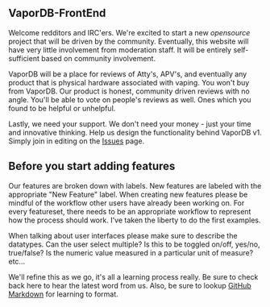 ## VaporDB-FrontEnd

Welcome redditors and IRC'ers. We're excited to start a new _opensource_ project that will be driven by the community. Eventually, this website will have very little involvement from moderation staff. It will be entirely self-sufficient based on community involvement.

VaporDB will be a place for reviews of Atty's, APV's, and eventually any product that is physical hardware associated with vaping. You won't buy from VaporDB. Our product is honest, community driven reviews with no angle. You'll be able to vote on people's reviews as well. Ones which you found to be helpful or unhelpful.

Lastly, we need your support. We don't need your money - just your time and innovative thinking. Help us design the functionality behind VaporDB v1. Simply join in editing on the [Issues](https://github.com/VaporDB/VaporDB-FrontEnd/issues) page.

## Before you start adding features

Our features are broken down with labels. New features are labeled with the appropriate "New Feature" label. When creating new features please  be mindful of the workflow other users have already been working on. For every featureset, there needs to be an appropriate workflow to represent how the process should work. I've taken the liberty to do the first examples.

When talking about user interfaces please make sure to describe the datatypes. Can the user select multiple? Is this to be toggled on/off, yes/no, true/false? Is the numeric value measured in a particular unit of measure? etc...

We'll refine this as we go, it's all a learning process really. Be sure to check back here to hear the latest word from us. Also, be sure to lookup [GitHub Markdown](https://help.github.com/articles/markdown-basics/) for learning to format.
